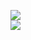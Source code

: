 ![](https://github-readme-stats.vercel.app/api/top-langs?username=SniffBakaSniff&show_icons=true&theme=tokyonight)
<br>![](https://github-readme-stats.vercel.app/api?username=SniffBakaSniff&show_icons=true&theme=tokyonight)

